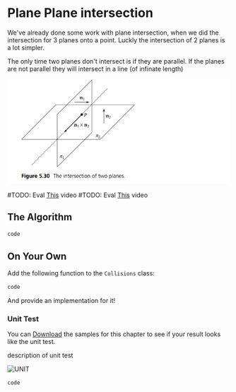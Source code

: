 # Plane Plane intersection

We've already done some work with plane intersection, when we did the intersection for 3 planes onto a point. Luckly the intersection of 2 planes is a lot simpler.

The only time two planes don't intersect is if they are parallel. If the planes are not parallel they will intersect in a line (of infinate length)

![int](intersection_of_planes.png)

#TODO: Eval [This](https://www.youtube.com/watch?v=o7CfCDkRwfY) video
#TODO: Eval [This](https://www.youtube.com/watch?v=SoSTdgqknvY) video

## The Algorithm

```cs
code
```

## On Your Own

Add the following function to the ```Collisions``` class:

```cs
code
```

And provide an implementation for it!

### Unit Test

You can [Download](../Samples/StaticIntersections.rar) the samples for this chapter to see if your result looks like the unit test.

description of unit test

![UNIT](image)

```cs
code
```
